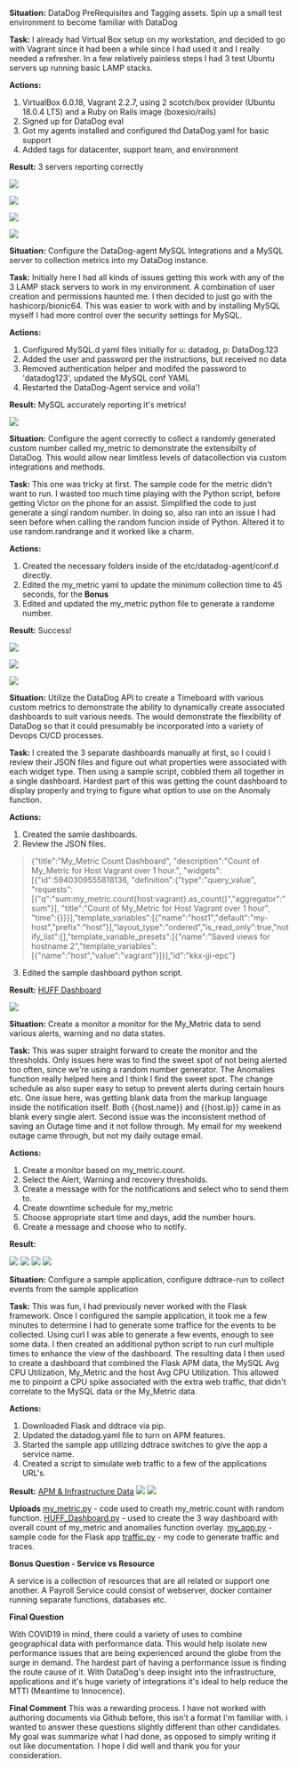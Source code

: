 **Situation:** DataDog PreRequisites and Tagging assets.  Spin up a small test environment to become familiar with DataDog

**Task:**  I already had Virtual Box setup on my workstation, and decided to go with Vagrant since it had been a while since I had used it and I really needed a refresher. In a few relatively painless steps I had 3 test Ubuntu servers up running basic LAMP stacks.

**Actions:**
1. VirtualBox 6.0.18, Vagrant 2.2.7, using 2 scotch/box provider (Ubuntu 18.0.4 LTS) and a Ruby on Rails image (boxesio/rails)
2. Signed up for DataDog eval
3. Got my agents installed and configured thd DataDog.yaml for basic support
4. Added tags for datacenter, support team, and environment
  
**Result:** 3 servers reporting correctly
  
  ![](images/1_agent_configured.png?raw=true)
  
  ![](images/2_vagrant.png?raw=true)
  
  ![](images/tags.png?raw=true)
  
  ![](images/3_reporting.png?raw=true)
  

**Situation:** Configure the DataDog-agent MySQL Integrations and a MySQL server to collection metrics into my DataDog instance.
    
**Task:**  Initially here I had all kinds of issues getting this work with any of the 3 LAMP stack servers to work in my environment. A combination of user creation and permissions haunted me.  I then decided to just go with the hashicorp/bionic64.  This was easier to work with and by installing MySQL myself I had more control over the security settings for MySQL. 
  
**Actions:** 
1. Configured MySQL.d yaml files initially for u: datadog, p: DataDog.123
2. Added the user and password per the instructions, but received no data
3. Removed authentication helper and modifed the password to 'datadog123', updated the MySQL conf YAML
4. Restarted the DataDog-Agent service and voila'!

**Result:** MySQL accurately reporting it's metrics!
  
  ![](images/mysql.png?raw=true)
   
**Situation:** Configure the agent correctly to collect a randomly generated custom number called my_metric to demonstrate the extensibilty of DataDog.  This would allow near limitless levels of datacollection via custom integrations and methods.
  
**Task:** This one was tricky at first.  The sample code for the metric didn't want to run. I wasted too much time playing with the Python script, before getting Victor on the phone for an assist.  Simplified the code to just generate a singl random number.  In doing so, also ran into an issue I had seen before when calling the random funcion inside of Python.  Altered it to use random.randrange and it worked like a charm.
  
**Actions:** 
1. Created the necessary folders inside of the etc/datadog-agent/conf.d directly.
2. Edited the my_metric yaml to update the minimum collection time to 45 seconds, for the **Bonus**
3. Edited and updated the my_metric python file to generate a randome number.
      
**Result:**  Success!

![](images/my_metric_yaml.png?raw=true)

![](images/my_metric_py.png?raw=true)

![](images/my_metric_dash.png?raw=true)

**Situation:** Utilize the DataDog API to create a Timeboard with various custom metrics to demonstrate the ability to dynamically create associated dashboards to suit various needs.  The would demonstrate the flexibility of DataDog so that it could presumably be incorporated into a variety of Devops CI/CD processes.
  
**Task:** I created the 3 separate dashboards manually at first, so I could I review their JSON files and figure out what properties were associated with each widget type.  Then using a sample script, cobbled them all together in a single dashboard.  Hardest part of this was getting the count dashboard to display properly and trying to figure what option to use on the Anomaly function.
  
**Actions:**
1. Created the samle dashboards.
2. Review the JSON files.

>  {"title":"My_Metric Count Dashboard",
>    "description":"Count of My_Metric for Host Vagrant over 1 hour.",
>    "widgets":[{"id":5940309555818136,
>      "definition":{"type":"query_value",
>        "requests":[{"q":"sum:my_metric.count{host:vagrant}.as_count()","aggregator":"sum"}],
>        "title":"Count of My_Metric for Host Vagrant over 1 hour",
>        "time":{}}}],"template_variables":[{"name":"host1","default":"my-host","prefix":"host"}],"layout_type":"ordered","is_read_only":true,"notify_list":[],"template_variable_presets":[{"name":"Saved views for hostname 2","template_variables":[{"name":"host","value":"vagrant"}]}],"id":"kkx-jji-epc"}

3. Edited the sample dashboard python script.  
  
**Result:**
[HUFF Dashboard](https://p.datadoghq.com/sb/yyrx13dzpf1dw1jc-d51f453cf2747def49654923118f558f)

![](images/huff_dashboard.png?raw=true)


**Situation:** Create a monitor a monitor for the My_Metric data to send various alerts, warning and no data states.
  
**Task:** This was super straight forward to create the monitor and the thresholds.  Only issues here was to find the sweet spot of not being alerted too often, since we're using a random number generator.  The Anomalies function really helped here and I think I find the sweet spot.  The change schedule as also super easy to setup to prevent alerts during certain hours etc.  One issue here, was getting blank data from the markup language inside the notification itself.  Both {{host.name}} and {{host.ip}} came in as blank every single alert.  Second issue was the inconsistent method of saving an Outage time and it not follow through.  My email for my weekend outage came through, but not my daily outage email.
  
**Actions:**
1. Create a monitor based on my_metric.count.
2. Select the Alert, Warning and recovery thresholds.
3. Create a message with for the notifications and select who to send them to.
4. Create downtime schedule for my_metric
5. Choose appropriate start time and days, add the number hours.
6. Create a message and choose who to notify.

**Result:**

 ![](images/monitor.png?raw=true)
 ![](images/downtime.png?raw=true)
 ![](images/downtime2.png?raw=true)
 ![](images/downtime3.png?raw=true)
 
**Situation:** Configure a sample application, configure ddtrace-run to collect events from the sample application
   
**Task:** This was fun, I had previously never worked with the Flask framework.  Once I configured the sample application, it took me a few minutes to determine I had to generate some traffice for the events to be collected.  Using curl I was able to generate a few events, enough to see some data.  I then created an additional python script to run curl multiple times to enhance the view of the dashboard.  The resulting data I then used to create a dashboard that combined the Flask APM data, the MySQL Avg CPU Utilization, My_Metric and the host Avg CPU Utilization.  This allowed me to pinpoint a CPU spike associated with the extra web traffic, that didn't correlate to the MySQL data or the My_Metric data.  

**Actions:**
1. Downloaded Flask and ddtrace via pip.
2. Updated the datadog.yaml file to turn on APM features.
3. Started the sample app utilizing ddtrace switches to give the app a service name.
4. Created a script to simulate web traffic to a few of the applications URL's.
   
**Result:**
   [APM & Infrastructure Data](https://p.datadoghq.com/sb/yyrx13dzpf1dw1jc-906cb376b4647f81b0e0b1c6885c9f56)
    ![](images/apmservice.png?raw=true)
     ![](images/apmcombinedash.png?raw=true)
      
**Uploads**
[my_metric.py](/scripts/my_metric.py) - code used to creath my_metric.count with random function.
[HUFF_Dashboard.py](/scripts/HUFF_Dashboard.py) - used to create the 3 way dashboard with overall count of my_metric and anomalies function overlay.
[my_app.py](/scripts/my_app.py) - sample code for the Flask app
[traffic.py](/scripts/traffic.py) - my code to generate traffic and traces.

**Bonus Question - Service vs Resource**
  
  A service is a collection of resources that are all related or support one another.  A Payroll Service could consist of webserver, docker container running separate functions, databases etc.
  
**Final Question**
  
  With COVID19 in mind, there could a variety of uses to combine geographical data with performance data.  This would help isolate new performance issues that are being experienced around the globe from the surge in demand.  The hardest part of having a performance issue is finding the route cause of it.  With DataDog's deep insight into the infrastructure, applications and it's huge variety of integrations it's ideal to help reduce the MTTI (Meantime to Innocence).
   
**Final Comment**
    This was a rewarding process.  I have not worked with authoring documents via Github before, this isn't a format I'm familiar with.  i wanted to answer these questions slightly different than other candidates.  My goal was summarize what I had done, as opposed to simply writing it out like documentation.  I hope I did well and thank you for your consideration.
